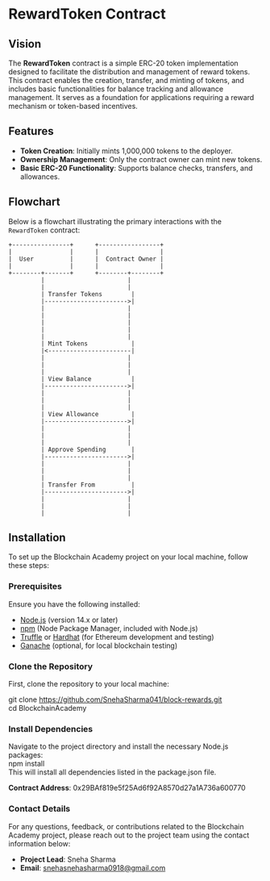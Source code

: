 # RewardToken Contract

## Vision

The **RewardToken** contract is a simple ERC-20 token implementation designed to facilitate the distribution and management of reward tokens. This contract enables the creation, transfer, and minting of tokens, and includes basic functionalities for balance tracking and allowance management. It serves as a foundation for applications requiring a reward mechanism or token-based incentives.

## Features

- **Token Creation**: Initially mints 1,000,000 tokens to the deployer.
- **Ownership Management**: Only the contract owner can mint new tokens.
- **Basic ERC-20 Functionality**: Supports balance checks, transfers, and allowances.

## Flowchart

Below is a flowchart illustrating the primary interactions with the `RewardToken` contract:

```plaintext
+----------------+      +-----------------+
|                |      |                 |
|  User          |      |  Contract Owner |
|                |      |                 |
+--------+-------+      +--------+--------+
         |                       |
         |                       |
         | Transfer Tokens        |
         |----------------------->|
         |                       |
         |                       |
         |                       |
         |                       |
         |                       |
         | Mint Tokens            |
         |<-----------------------|
         |                       |
         |                       |
         |                       |
         | View Balance           |
         |----------------------->|
         |                       |
         |                       |
         |                       |
         | View Allowance         |
         |----------------------->|
         |                       |
         |                       |
         |                       |
         | Approve Spending       |
         |----------------------->|
         |                       |
         |                       |
         |                       |
         | Transfer From          |
         |----------------------->|
         |                       |
         |                       |
         |                       |

```
## Installation

To set up the Blockchain Academy project on your local machine, follow these steps:

### Prerequisites

Ensure you have the following installed:
- [Node.js](https://nodejs.org/) (version 14.x or later)
- [npm](https://www.npmjs.com/) (Node Package Manager, included with Node.js)
- [Truffle](https://www.trufflesuite.com/truffle) or [Hardhat](https://hardhat.org/) (for Ethereum development and testing)
- [Ganache](https://www.trufflesuite.com/ganache) (optional, for local blockchain testing)

### Clone the Repository

First, clone the repository to your local machine:

git clone https://github.com/SnehaSharma041/block-rewards.git<br/>
cd BlockchainAcademy

### Install Dependencies
Navigate to the project directory and install the necessary Node.js packages:<br/>
npm install<br/>
This will install all dependencies listed in the package.json file.


****Contract Address****: 0x29BAf819e5f25Ad6f92A8570d27a1A736a600770


### Contact Details

For any questions, feedback, or contributions related to the Blockchain Academy project, please reach out to the project team using the contact information below:

- **Project Lead**: Sneha Sharma
- **Email**: snehasnehasharma0918@gmail.com
